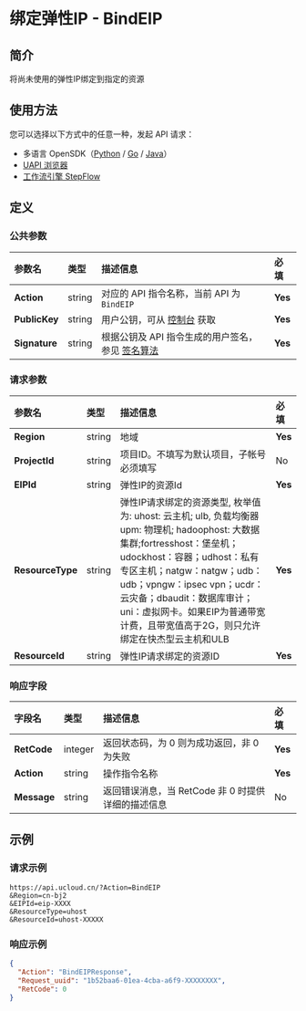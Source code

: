 # 绑定弹性IP - BindEIP

## 简介

将尚未使用的弹性IP绑定到指定的资源





## 使用方法

您可以选择以下方式中的任意一种，发起 API 请求：
- 多语言 OpenSDK（[Python](https://github.com/ucloud/ucloud-sdk-python3) / [Go](https://github.com/ucloud/ucloud-sdk-go) / [Java](https://github.com/ucloud/ucloud-sdk-java)）
- [UAPI 浏览器](https://console.ucloud.cn/uapi/detail?id=BindEIP)
- [工作流引擎 StepFlow](https://console.ucloud.cn/stepflow/manage/)

## 定义

### 公共参数

| 参数名 | 类型 | 描述信息 | 必填 |
|:---|:---|:---|:---|
| **Action**     | string  | 对应的 API 指令名称，当前 API 为 `BindEIP`                        | **Yes** |
| **PublicKey**  | string  | 用户公钥，可从 [控制台](https://console.ucloud.cn/uapi/apikey) 获取                                             | **Yes** |
| **Signature**  | string  | 根据公钥及 API 指令生成的用户签名，参见 [签名算法](api/summary/signature.md)  | **Yes** |

### 请求参数

| 参数名 | 类型 | 描述信息 | 必填 |
|:---|:---|:---|:---|
| **Region** | string | 地域 |**Yes**|
| **ProjectId** | string | 项目ID。不填写为默认项目，子帐号必须填写 |No|
| **EIPId** | string | 弹性IP的资源Id |**Yes**|
| **ResourceType** | string | 弹性IP请求绑定的资源类型, 枚举值为: uhost: 云主机; ulb, 负载均衡器 upm: 物理机; hadoophost: 大数据集群;fortresshost：堡垒机；udockhost：容器；udhost：私有专区主机；natgw：natgw；udb：udb；vpngw：ipsec vpn；ucdr：云灾备；dbaudit：数据库审计；uni：虚拟网卡。如果EIP为普通带宽计费，且带宽值高于2G，则只允许绑定在快杰型云主机和ULB |**Yes**|
| **ResourceId** | string | 弹性IP请求绑定的资源ID |**Yes**|

### 响应字段

| 字段名 | 类型 | 描述信息 | 必填 |
|:---|:---|:---|:---|
| **RetCode** | integer | 返回状态码，为 0 则为成功返回，非 0 为失败 |**Yes**|
| **Action** | string | 操作指令名称 |**Yes**|
| **Message** | string | 返回错误消息，当 RetCode 非 0 时提供详细的描述信息 |No|




## 示例

### 请求示例
    
```
https://api.ucloud.cn/?Action=BindEIP
&Region=cn-bj2
&EIPId=eip-XXXX
&ResourceType=uhost
&ResourceId=uhost-XXXXX
```

### 响应示例
    
```json
{
  "Action": "BindEIPResponse",
  "Request_uuid": "1b52baa6-01ea-4cba-a6f9-XXXXXXXX",
  "RetCode": 0
}
```




